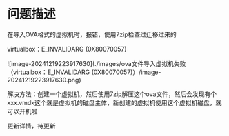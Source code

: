 # 问题描述

在导入OVA格式的虚拟机时，报错，使用7zip检查过迁移过来的

virtualbox：E_INVALIDARG (0X80070057)

![image-20241219223917630](./images/ova文件导入虚拟机失败（virtualbox：E_INVALIDARG (0X80070057)）/image-20241219223917630.png)





解决方法：创建一个虚拟机，然后使用7zip解压这个ova文件，然后会发现有个xxx.vmdk这个就是虚拟机的磁盘主体，新创建的虚拟机使用这个虚拟机磁盘，就可以开机啦

更新详情，待更新